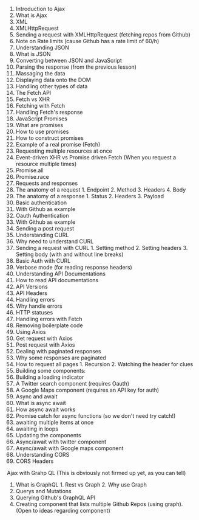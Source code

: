 1. Introduction to Ajax
  1. What is Ajax
  2. XML
  3. XMLHttpRequest
  4. Sending a request with XMLHttpRequest (fetching repos from Github)
  5. Note on Rate limits (cause Github has a rate limit of 60/h)
2. Understanding JSON
  1. What is JSON
  2. Converting between JSON and JavaScript
  3. Parsing the response (from the previous lesson)
  4. Massaging the data
  5. Displaying data onto the DOM
  6. Handling other types of data
3. The Fetch API
  1. Fetch vs XHR
  2. Fetching with Fetch
  3. Handling Fetch's response
4. JavaScript Promises
  1. What are promises
  2. How to use promises
  3. How to construct promises
  4. Example of a real promise (Fetch)
5. Requesting multiple resources at once
  1. Event-driven XHR vs Promise driven Fetch (When you request a resource multiple times)
  2. Promise.all
  3. Promise.race
6. Requests and responses
  1. The anatomy of a request
    1. Endpoint
    2. Method
    3. Headers
    4. Body
  2. The anatomy of a response
    1. Status
    2. Headers
    3. Payload
7. Basic authentication
  1. With Github as example
8. Oauth Authentication
  1. With Github as example
10. Sending a post request
9. Understanding CURL
  1. Why need to understand CURL
  2. Sending a request with CURL
    1. Setting method
    2. Setting headers
    3. Setting body (with and without line breaks)
  3. Basic Auth with CURL
  4. Verbose mode (for reading response headers)
10. Understanding API Documentations
  1. How to read API documentations
  2. API Versions
  3. API Headers
11. Handling errors
  1. Why handle errors
  2. HTTP statuses
  3. Handling errors with Fetch
  4. Removing boilerplate code
12. Using Axios
  1. Get request with Axios
  2. Post request with Axios
13. Dealing with paginated responses
  1. Why some responses are paginated
  2. How to request all pages
    1. Recursion
    2. Watching the header for clues
14. Building some components:
  1. Building a loading indicator
  2. A Twitter search component (requires Oauth)
  3. A Google Maps component (requires an API key for auth)
15. Async and await
  1. What is async await
  2. How async await works
  3. Promise catch for async functions (so we don't need try catch!)
  4. awaiting multiple items at once
  5. awaiting in loops
16. Updating the components
  1. Async/await with twitter component
  2. Async/await with Google maps component
17. Understanding CORS
  1. CORS Headers

Ajax with Grahp QL (This is obviously not firmed up yet, as you can tell)
  1. What is GraphQL
    1. Rest vs Graph
    2. Why use Graph
  2. Querys and Mutations
  3. Querying Github's GraphQL API
  4. Creating component that lists multiple Github Repos (using graph). (Open to ideas regarding component)